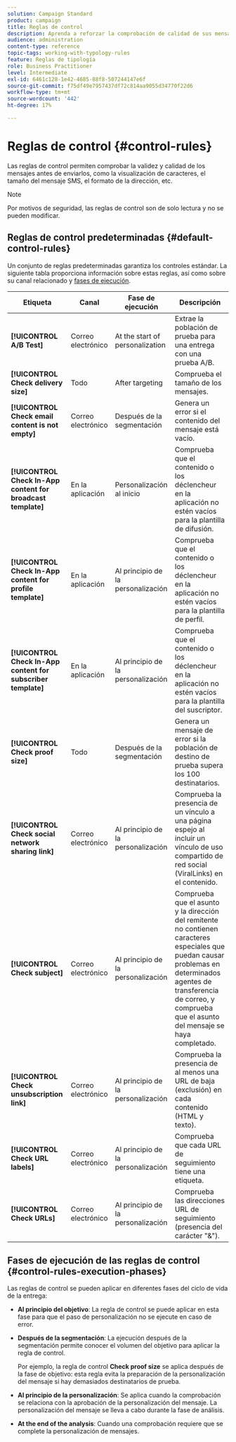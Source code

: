 ```yaml
---
solution: Campaign Standard
product: campaign
title: Reglas de control
description: Aprenda a reforzar la comprobación de calidad de sus mensajes con reglas de control.
audience: administration
content-type: reference
topic-tags: working-with-typology-rules
feature: Reglas de tipología
role: Business Practitioner
level: Intermediate
exl-id: 6461c128-1e42-4685-88f8-507244147e6f
source-git-commit: f75df49e7957437df72c814aa9055d34770f22d6
workflow-type: tm+mt
source-wordcount: '442'
ht-degree: 17%

---
```


# Reglas de control {#control-rules}

Las reglas de control permiten comprobar la validez y calidad de los mensajes antes de enviarlos, como la visualización de caracteres, el tamaño del mensaje SMS, el formato de la dirección, etc.

>[!NOTE]
>
>Por motivos de seguridad, las reglas de control son de solo lectura y no se pueden modificar.

## Reglas de control predeterminadas {#default-control-rules}

Un conjunto de reglas predeterminadas garantiza los controles estándar. La siguiente tabla proporciona información sobre estas reglas, así como sobre su canal relacionado y [fases de ejecución](#control-rules-execution-phases).

| Etiqueta | Canal | Fase de ejecución | Descripción |
|---------|----------|---------|---------|
| **[!UICONTROL A/B Test]** | Correo electrónico | At the start of personalization | Extrae la población de prueba para una entrega con una prueba A/B. |
| **[!UICONTROL Check delivery size]** | Todo | After targeting | Comprueba el tamaño de los mensajes. |
| **[!UICONTROL Check email content is not empty]** | Correo electrónico | Después de la segmentación | Genera un error si el contenido del mensaje está vacío. |
| **[!UICONTROL Check In-App content for broadcast template]** | En la aplicación | Personalización al inicio | Comprueba que el contenido o los déclencheur en la aplicación no estén vacíos para la plantilla de difusión. |
| **[!UICONTROL Check In-App content for profile template]** | En la aplicación | Al principio de la personalización | Comprueba que el contenido o los déclencheur en la aplicación no estén vacíos para la plantilla de perfil. |
| **[!UICONTROL Check In-App content for subscriber template]** | En la aplicación | Al principio de la personalización | Comprueba que el contenido o los déclencheur en la aplicación no estén vacíos para la plantilla del suscriptor. |
| **[!UICONTROL Check proof size]** | Todo | Después de la segmentación | Genera un mensaje de error si la población de destino de prueba supera los 100 destinatarios. |
| **[!UICONTROL Check social network sharing link]** | Correo electrónico | Al principio de la personalización | Comprueba la presencia de un vínculo a una página espejo al incluir un vínculo de uso compartido de red social (ViralLinks) en el contenido. |
| **[!UICONTROL Check subject]** | Correo electrónico | Al principio de la personalización | Comprueba que el asunto y la dirección del remitente no contienen caracteres especiales que puedan causar problemas en determinados agentes de transferencia de correo, y comprueba que el asunto del mensaje se haya completado. |
| **[!UICONTROL Check unsubscription link]** | Correo electrónico | Al principio de la personalización | Comprueba la presencia de al menos una URL de baja (exclusión) en cada contenido (HTML y texto). |
| **[!UICONTROL Check URL labels]** | Correo electrónico | Al principio de la personalización | Comprueba que cada URL de seguimiento tiene una etiqueta. |
| **[!UICONTROL Check URLs]** | Correo electrónico | Al principio de la personalización | Comprueba las direcciones URL de seguimiento (presencia del carácter &quot;&amp;&quot;). |

## Fases de ejecución de las reglas de control {#control-rules-execution-phases}

Las reglas de control se pueden aplicar en diferentes fases del ciclo de vida de la entrega:

* **Al principio del objetivo**: La regla de control se puede aplicar en esta fase para que el paso de personalización no se ejecute en caso de error.

* **Después de la segmentación**: La ejecución después de la segmentación permite conocer el volumen del objetivo para aplicar la regla de control.

   Por ejemplo, la regla de control **Check proof size** se aplica después de la fase de objetivo: esta regla evita la preparación de la personalización del mensaje si hay demasiados destinatarios de prueba.

* **Al principio de la personalización**: Se aplica cuando la comprobación se relaciona con la aprobación de la personalización del mensaje. La personalización del mensaje se lleva a cabo durante la fase de análisis.

* **At the end of the analysis**: Cuando una comprobación requiere que se complete la personalización de mensajes.
